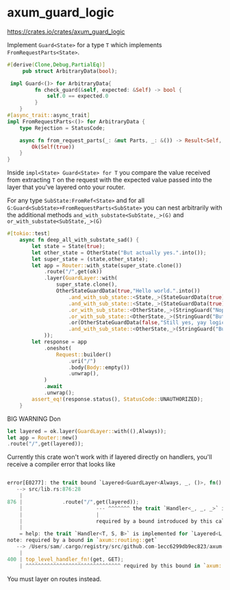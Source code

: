 # axum_guard_logic
https://crates.io/crates/axum_guard_logic

Implement `Guard<State>` for a type `T` which implements `FromRequestParts<State>`.
```rust
#[derive(Clone,Debug,PartialEq)]
     pub struct ArbitraryData(bool);

 impl Guard<()> for ArbitraryData{
         fn check_guard(&self, expected: &Self) -> bool {
             self.0 == expected.0
         }
    }
#[async_trait::async_trait]
impl FromRequestParts<()> for ArbitraryData {
    type Rejection = StatusCode;

    async fn from_request_parts(_: &mut Parts, _: &()) -> Result<Self, Self::Rejection> {
        Ok(Self(true))
    }
}
````
Inside `impl<State> Guard<State> for T` you compare the value received from extracting `T`
on the request with
the expected value passed into the layer that you've layered onto your router.


For any type `SubState:FromRef<State>` 
and for all `G:Guard<SubState>+FromRequestParts<SubState>`
you can nest arbitrarily with the additional methods
`and_with_substate<SubState,_>(G)` and `or_with_substate<SubState,_>(G)`


```rust
#[tokio::test]
    async fn deep_all_with_substate_sad() {
        let state = State(true);
        let other_state = OtherState("But actually yes.".into());
        let super_state = (state,other_state);
        let app = Router::with_state(super_state.clone())
            .route("/",get(ok))
            .layer(GuardLayer::with(
                super_state.clone(),
                OtherStateGuardData(true,"Hello world.".into())
                    .and_with_sub_state::<State,_>(StateGuardData(true))
                    .and_with_sub_state::<State,_>(StateGuardData(true))
                    .or_with_sub_state::<OtherState,_>(StringGuard("Nope.".into()))
                    .or_with_sub_state::<OtherState,_>(StringGuard("But actually yes.".into()))
                    .or(OtherStateGuardData(false,"Still yes, yay logic".into()))
                    .and_with_sub_state::<OtherState,_>(StringGuard("But not really.".into()))
            ));
        let response = app
            .oneshot(
                Request::builder()
                    .uri("/")
                    .body(Body::empty())
                    .unwrap(),
            )
            .await
            .unwrap();
        assert_eq!(response.status(), StatusCode::UNAUTHORIZED);
    }

  ```
BIG WARNING
Don
```rust
let layered = ok.layer(GuardLayer::with((),Always));
let app = Router::new()
.route("/",get(layered));
```
Currently this crate won't work with if layered directly on handlers, 
you'll receive a compiler error that looks like
```rust

error[E0277]: the trait bound `Layered<GuardLayer<Always, _, ()>, fn() -> impl Future<Output = http::StatusCode> {tests::ok}, ((),), _, _>: Handler<_, _, _>` is not satisfied
   --> src/lib.rs:876:28
    |
876 |             .route("/",get(layered));
    |                        --- ^^^^^^^ the trait `Handler<_, _, _>` is not implemented for `Layered<GuardLayer<Always, _, ()>, fn() -> impl Future<Output = http::StatusCode> {tests::ok}, ((),), _, _>`
    |                        |
    |                        required by a bound introduced by this call
    |
    = help: the trait `Handler<T, S, B>` is implemented for `Layered<L, H, T, S, B>`
note: required by a bound in `axum::routing::get`
   --> /Users/sam/.cargo/registry/src/github.com-1ecc6299db9ec823/axum-0.6.0-rc.1/src/routing/method_routing.rs:400:1
    |
400 | top_level_handler_fn!(get, GET);
    | ^^^^^^^^^^^^^^^^^^^^^^^^^^^^^^^ required by this bound in `axum::routing::get`

```
You must layer on routes instead.

